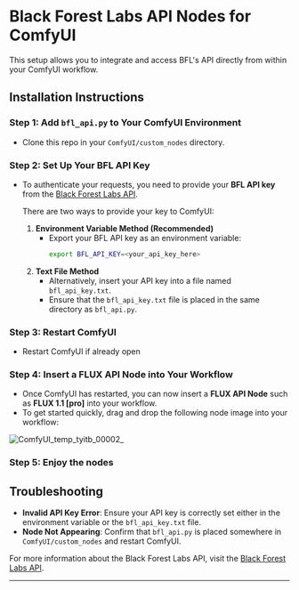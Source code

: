 # Black Forest Labs API Nodes for ComfyUI

This setup allows you to integrate and access BFL's API directly from within your ComfyUI workflow.

## Installation Instructions

### Step 1: Add `bfl_api.py` to Your ComfyUI Environment
- Clone this repo in your `ComfyUI/custom_nodes` directory.
  
### Step 2: Set Up Your BFL API Key
- To authenticate your requests, you need to provide your **BFL API key** from the [Black Forest Labs API](https://api.bfl.ml). 
  
  There are two ways to provide your key to ComfyUI:

  1. **Environment Variable Method (Recommended)**
     - Export your BFL API key as an environment variable:
       ```bash
       export BFL_API_KEY=<your_api_key_here>
       ```
  2. **Text File Method**
     - Alternatively, insert your API key into a file named `bfl_api_key.txt`.
     - Ensure that the `bfl_api_key.txt` file is placed in the same directory as `bfl_api.py`.

### Step 3: Restart ComfyUI
- Restart ComfyUI if already open

### Step 4: Insert a FLUX API Node into Your Workflow
- Once ComfyUI has restarted, you can now insert a **FLUX API Node** such as **FLUX 1.1 [pro]** into your workflow.
- To get started quickly, drag and drop the following node image into your workflow:

![ComfyUI_temp_tyitb_00002_](https://github.com/user-attachments/assets/44ba3add-6252-43ed-b7d7-68ef93f85ddd)

### Step 5: Enjoy the nodes

## Troubleshooting

- **Invalid API Key Error**: Ensure your API key is correctly set either in the environment variable or the `bfl_api_key.txt` file.
- **Node Not Appearing**: Confirm that `bfl_api.py` is placed somewhere in `ComfyUI/custom_nodes` and restart ComfyUI.

For more information about the Black Forest Labs API, visit the [Black Forest Labs API](https://api.bfl.ml).

--- 
